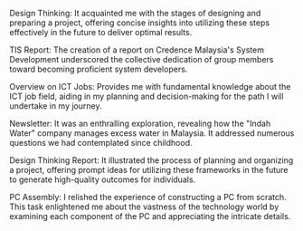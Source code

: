Design Thinking: It acquainted me with the stages of designing and preparing a project, offering concise insights into utilizing these steps effectively in the future to deliver optimal results.

TIS Report: The creation of a report on Credence Malaysia's System Development underscored the collective dedication of group members toward becoming proficient system developers.

Overview on ICT Jobs: Provides me with fundamental knowledge about the ICT job field, aiding in my planning and decision-making for the path I will undertake in my journey.

Newsletter: It was an enthralling exploration, revealing how the "Indah Water" company manages excess water in Malaysia. It addressed numerous questions we had contemplated since childhood.

Design Thinking Report: It illustrated the process of planning and organizing a project, offering prompt ideas for utilizing these frameworks in the future to generate high-quality outcomes for individuals.

PC Assembly: I relished the experience of constructing a PC from scratch. This task enlightened me about the vastness of the technology world by examining each component of the PC and appreciating the intricate details.

